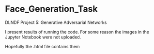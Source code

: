 # Face_Generation_Task
DLNDF Project 5: Generative Adversarial Networks

I present results of running the code. For some reason the images in the Jupyter Notebook were not uploaded.

Hopefully the .html file contains them
